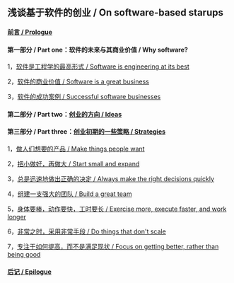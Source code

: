## 浅谈基于软件的创业 / On software-based starups

#### [前言 / Prologue](https://github.com/linyingkui/startup/tree/master/intro/README.md)

#### 第一部分 / Part one：软件的未来与其商业价值 / Why software?

1，[软件是工程学的最高形式 / Software is engineering at its best](https://github.com/linyingkui/startup/tree/master/one/future/README.md)

2，[软件的商业价值 / Software is a great business](https://github.com/linyingkui/startup/tree/master/one/business/README.md)

3，[软件的成功案例 / Successful software businesses](https://github.com/linyingkui/startup/tree/master/one/success/README.md)

#### 第二部分 / Part two：[创业的方向 / Ideas](https://github.com/linyingkui/startup/tree/master/two/README.md)

#### 第三部分 / Part three：[创业初期的一些策略 / Strategies](https://github.com/linyingkui/startup/tree/master/three/README.md)

1，[做人们想要的产品 / Make things people want](https://github.com/linyingkui/startup/tree/master/three/market-fit/README.md)

2，[把小做好，再做大 / Start small and expand](https://github.com/linyingkui/startup/tree/master/three/start-small/README.md)

3，[总是迅速地做出正确的决定 / Always make the right decisions quickly](https://github.com/linyingkui/startup/tree/master/three/decisions/README.md)

4，[组建一支强大的团队 / Build a great team](https://github.com/linyingkui/startup/tree/master/three/team/README.md)

5，[身体要棒，动作要快，工时要长 / Exercise more, execute faster, and work longer](https://github.com/linyingkui/startup/tree/master/three/quick/README.md)

6，[非常之时，采用非常手段 / Do things that don't scale](https://github.com/linyingkui/startup/tree/master/three/not-scale/README.md)

7，[专注于如何提高，而不是满足现状 / Focus on getting better, rather than being good](https://github.com/linyingkui/startup/tree/master/three/better/README.md)

#### [后记 / Epilogue](https://github.com/linyingkui/startup/tree/master/finale/README.md)
